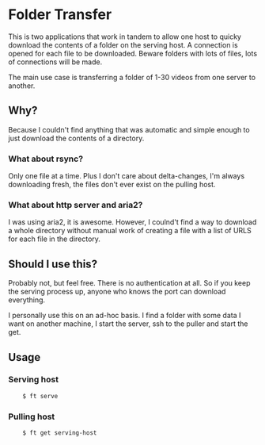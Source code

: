 # Folder Transfer

This is two applications that work in tandem to allow one host to quicky 
download the contents of a folder on the serving host. A connection is opened
for each file to be downloaded. Beware folders with lots of files, lots of 
connections will be made.

The main use case is transferring a folder of 1-30 videos from one server to
another.

## Why?

Because I couldn't find anything that was automatic and simple enough to 
just download the contents of a directory.

### What about rsync?

Only one file at a time. Plus I don't care about delta-changes, I'm always
downloading fresh, the files don't ever exist on the pulling host.

### What about http server and aria2?

I was using aria2, it is awesome. However, I coulnd't find a way to download
a whole directory without manual work of creating a file with a list of URLS
for each file in the directory.

## Should I use this?

Probably not, but feel free. There is no authentication at all. So if you keep
the serving process up, anyone who knows the port can download everything.

I personally use this on an ad-hoc basis. I find a folder with some data I want
on another machine, I start the server, ssh to the puller and start the get.

## Usage

### Serving host

```sh
	$ ft serve
```

### Pulling host

```sh
	$ ft get serving-host
```
